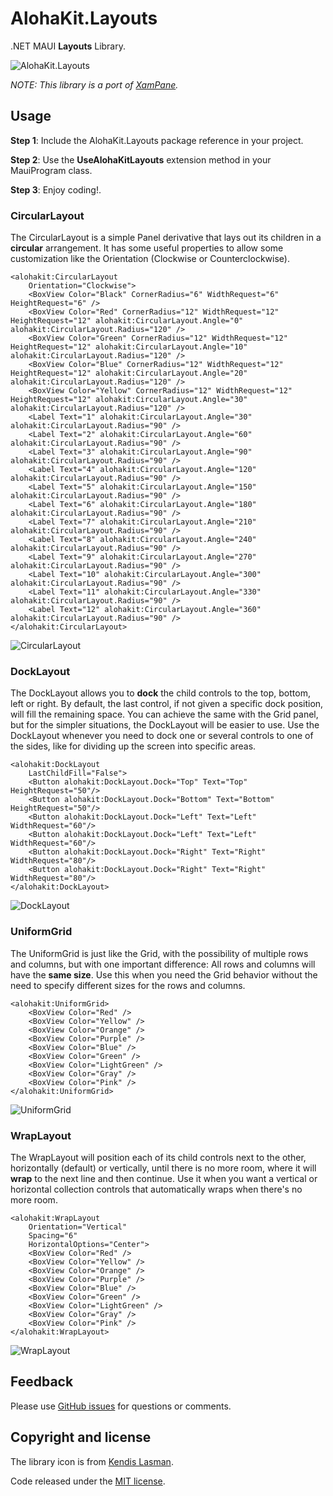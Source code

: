 # AlohaKit.Layouts

.NET MAUI **Layouts** Library.

![AlohaKit.Layouts](https://raw.githubusercontent.com/jsuarezruiz/AlohaKit.Layouts/main/images/AlohaKit.Layouts-promo.png)

_NOTE: This library is a port of [XamPane](https://github.com/jsuarezruiz/Xampane)._

## Usage

**Step 1**: Include the AlohaKit.Layouts package reference in your project. 

**Step 2**: Use the **UseAlohaKitLayouts** extension method in your MauiProgram class.

**Step 3**: Enjoy coding!.

### CircularLayout

The CircularLayout is a simple Panel derivative that lays out its children in a **circular** arrangement. It has some useful properties to allow some customization like the Orientation (Clockwise or Counterclockwise).

```
<alohakit:CircularLayout
    Orientation="Clockwise">
    <BoxView Color="Black" CornerRadius="6" WidthRequest="6" HeightRequest="6" />       
    <BoxView Color="Red" CornerRadius="12" WidthRequest="12" HeightRequest="12" alohakit:CircularLayout.Angle="0" alohakit:CircularLayout.Radius="120" />
    <BoxView Color="Green" CornerRadius="12" WidthRequest="12" HeightRequest="12" alohakit:CircularLayout.Angle="10" alohakit:CircularLayout.Radius="120" />
    <BoxView Color="Blue" CornerRadius="12" WidthRequest="12" HeightRequest="12" alohakit:CircularLayout.Angle="20" alohakit:CircularLayout.Radius="120" />
    <BoxView Color="Yellow" CornerRadius="12" WidthRequest="12" HeightRequest="12" alohakit:CircularLayout.Angle="30" alohakit:CircularLayout.Radius="120" />
    <Label Text="1" alohakit:CircularLayout.Angle="30" alohakit:CircularLayout.Radius="90" />
    <Label Text="2" alohakit:CircularLayout.Angle="60" alohakit:CircularLayout.Radius="90" />
    <Label Text="3" alohakit:CircularLayout.Angle="90" alohakit:CircularLayout.Radius="90" />
    <Label Text="4" alohakit:CircularLayout.Angle="120" alohakit:CircularLayout.Radius="90" />
    <Label Text="5" alohakit:CircularLayout.Angle="150" alohakit:CircularLayout.Radius="90" />
    <Label Text="6" alohakit:CircularLayout.Angle="180" alohakit:CircularLayout.Radius="90" />
    <Label Text="7" alohakit:CircularLayout.Angle="210" alohakit:CircularLayout.Radius="90" />
    <Label Text="8" alohakit:CircularLayout.Angle="240" alohakit:CircularLayout.Radius="90" />
    <Label Text="9" alohakit:CircularLayout.Angle="270" alohakit:CircularLayout.Radius="90" />
    <Label Text="10" alohakit:CircularLayout.Angle="300" alohakit:CircularLayout.Radius="90" />
    <Label Text="11" alohakit:CircularLayout.Angle="330" alohakit:CircularLayout.Radius="90" />
    <Label Text="12" alohakit:CircularLayout.Angle="360" alohakit:CircularLayout.Radius="90" />
</alohakit:CircularLayout>
```

![CircularLayout](https://raw.githubusercontent.com/jsuarezruiz/AlohaKit.Layouts/main/images/circularlayout.png)

### DockLayout

The DockLayout allows you to **dock** the child controls to the top, bottom, left or right. By default, the last control, if not given a specific dock position, will fill the remaining space. You can achieve the same with the Grid panel, but for the simpler situations, the DockLayout will be easier to use. Use the DockLayout whenever you need to dock one or several controls to one of the sides, like for dividing up the screen into specific areas.

```
<alohakit:DockLayout
    LastChildFill="False">
    <Button alohakit:DockLayout.Dock="Top" Text="Top" HeightRequest="50"/>
    <Button alohakit:DockLayout.Dock="Bottom" Text="Bottom" HeightRequest="50"/>
    <Button alohakit:DockLayout.Dock="Left" Text="Left" WidthRequest="60"/>
    <Button alohakit:DockLayout.Dock="Left" Text="Left" WidthRequest="60"/>
    <Button alohakit:DockLayout.Dock="Right" Text="Right" WidthRequest="80"/>
    <Button alohakit:DockLayout.Dock="Right" Text="Right" WidthRequest="80"/>
</alohakit:DockLayout>
```

![DockLayout](https://raw.githubusercontent.com/jsuarezruiz/AlohaKit.Layouts/main/images/docklayout.png)

### UniformGrid

The UniformGrid is just like the Grid, with the possibility of multiple rows and columns, but with one important difference: All rows and columns will have the **same size**. Use this when you need the Grid behavior without the need to specify different sizes for the rows and columns.

```
<alohakit:UniformGrid>
    <BoxView Color="Red" />
    <BoxView Color="Yellow" />
    <BoxView Color="Orange" />
    <BoxView Color="Purple" />
    <BoxView Color="Blue" />
    <BoxView Color="Green" />
    <BoxView Color="LightGreen" />
    <BoxView Color="Gray" />
    <BoxView Color="Pink" />
</alohakit:UniformGrid>
```

![UniformGrid](https://raw.githubusercontent.com/jsuarezruiz/AlohaKit.Layouts/main/images/uniformgrid.png)

### WrapLayout

The WrapLayout will position each of its child controls next to the other, horizontally (default) or vertically, until there is no more room, where it will **wrap** to the next line and then continue. Use it when you want a vertical or horizontal collection controls that automatically wraps when there's no more room.

```
<alohakit:WrapLayout 
    Orientation="Vertical"
    Spacing="6"
    HorizontalOptions="Center">
    <BoxView Color="Red" />
    <BoxView Color="Yellow" />
    <BoxView Color="Orange" />
    <BoxView Color="Purple" />
    <BoxView Color="Blue" />
    <BoxView Color="Green" />
    <BoxView Color="LightGreen" />
    <BoxView Color="Gray" />
    <BoxView Color="Pink" />
</alohakit:WrapLayout>
```

![WrapLayout](https://raw.githubusercontent.com/jsuarezruiz/AlohaKit.Layouts/main/images/wraplayout.png)

## Feedback

Please use [GitHub issues](https://github.com/jsuarezruiz/AlohaKit.Layouts/issues) for questions or comments.

## Copyright and license

The library icon is from [Kendis Lasman]( https://www.flaticon.com/authors/kendis-lasman).

Code released under the [MIT license](https://opensource.org/licenses/MIT).